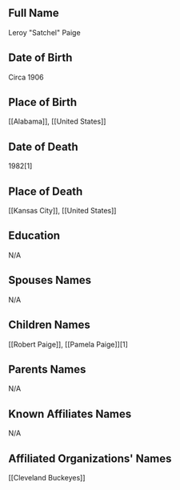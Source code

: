 ## Full Name
Leroy "Satchel" Paige

## Date of Birth
Circa 1906

## Place of Birth
[[Alabama]], [[United States]]

## Date of Death
1982[1]

## Place of Death
[[Kansas City]], [[United States]]

## Education
N/A

## Spouses Names
N/A

## Children Names
[[Robert Paige]], [[Pamela Paige]][1]

## Parents Names
N/A

## Known Affiliates Names
N/A

## Affiliated Organizations' Names
[[Cleveland Buckeyes]]
